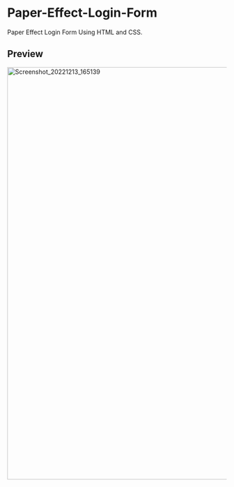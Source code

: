 # Paper-Effect-Login-Form
Paper Effect Login Form Using HTML and CSS.

## Preview
<img width="947" alt="Screenshot_20221213_165139" src="https://user-images.githubusercontent.com/59678435/207305557-35c9cecb-96fb-456c-8bdb-6055b26362bf.png">
